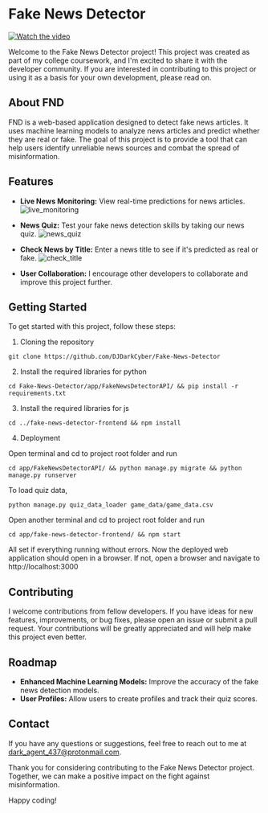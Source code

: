 # Fake News Detector

[![Watch the video](https://i.postimg.cc/tgGgrMsN/25480.jpg)](http://artificialbrains.s3.amazonaws.com/news_guardian.mp4)


Welcome to the Fake News Detector project! This project was created as part of my college coursework, and I'm excited to share it with the developer community. If you are interested in contributing to this project or using it as a basis for your own development, please read on.

## About FND

FND is a web-based application designed to detect fake news articles. It uses machine learning models to analyze news articles and predict whether they are real or fake. The goal of this project is to provide a tool that can help users identify unreliable news sources and combat the spread of misinformation.

## Features

- **Live News Monitoring:** View real-time predictions for news articles.
![live_monitoring](https://imgur.com/9BVijIo.png)

- **News Quiz:** Test your fake news detection skills by taking our news quiz.
![news_quiz](https://imgur.com/w0xmk5f.png)

- **Check News by Title:** Enter a news title to see if it's predicted as real or fake.
![check_title](https://imgur.com/YDrfDVT.png)

- **User Collaboration:** I encourage other developers to collaborate and improve this project further.

## Getting Started

To get started with this project, follow these steps:

1. Cloning the repository

`git clone https://github.com/DJDarkCyber/Fake-News-Detector`

2. Install the required libraries for python

`cd Fake-News-Detector/app/FakeNewsDetectorAPI/ && pip install -r requirements.txt`

3. Install the required libraries for js

`cd ../fake-news-detector-frontend && npm install`

4. Deployment

Open terminal and cd to project root folder and run

`cd app/FakeNewsDetectorAPI/ && python manage.py migrate && python manage.py runserver`

To load quiz data,

`python manage.py quiz_data_loader game_data/game_data.csv`

Open another terminal and cd to project root folder and run

`cd app/fake-news-detector-frontend/ && npm start`

All set if everything running without errors. Now the deployed web application should open in a browser. If not, open a browser and navigate to http://localhost:3000

## Contributing

I welcome contributions from fellow developers. If you have ideas for new features, improvements, or bug fixes, please open an issue or submit a pull request. Your contributions will be greatly appreciated and will help make this project even better.

## Roadmap

- **Enhanced Machine Learning Models:** Improve the accuracy of the fake news detection models.
- **User Profiles:** Allow users to create profiles and track their quiz scores.

## Contact

If you have any questions or suggestions, feel free to reach out to me at [dark_agent_437@protonmail.com](muhammadyazdani164@gmail.com).


Thank you for considering contributing to the Fake News Detector project. Together, we can make a positive impact on the fight against misinformation.

Happy coding!
